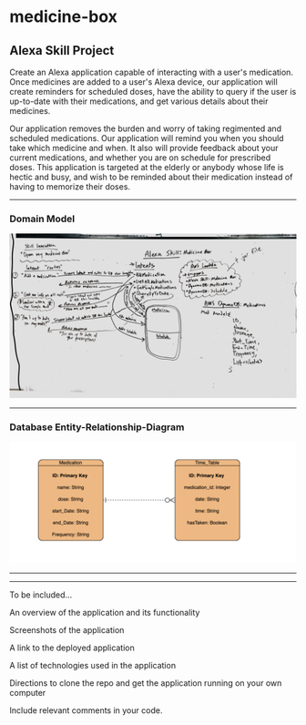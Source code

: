 # medicine-box
## Alexa Skill Project

Create an Alexa application capable of interacting with a user's medication. Once medicines are added to a user's Alexa device, our application will create reminders for scheduled doses, have the ability to query if the user is up-to-date with their medications, and get various details about their medicines.

Our application removes the burden and worry of taking regimented and scheduled medications. Our application will remind you when you should take which medicine and when. It also will provide feedback about your current medications, and whether you are on schedule for prescribed doses. This application is targeted at the elderly or anybody whose life is hectic and busy, and wish to be reminded about their medication instead of having to memorize their doses.

___

### Domain Model

![Domain Model](images/domainModeling.JPG)

___

### Database Entity-Relationship-Diagram

![Database Entity Relationsip](images/erd.png)

___
___
To be included...

An overview of the application and its functionality

Screenshots of the application

A link to the deployed application

A list of technologies used in the application

Directions to clone the repo and get the application running on your own computer

Include relevant comments in your code.
